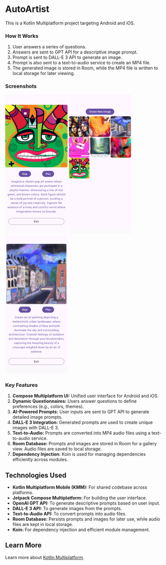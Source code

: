 <h1>AutoArtist</h1>

<p>This is a Kotlin Multiplatform project targeting Android and iOS.</p>

### How It Works
<ol>
  <li>User answers a series of questions.</li>
  <li>Answers are sent to GPT API for a descriptive image prompt.</li>
  <li>Prompt is sent to DALL-E 3 API to generate an image.</li>
  <li>Prompt is also sent to a text-to-audio service to create an MP4 file.</li>
  <li>The generated image is stored in Room, while the MP4 file is written to local storage for later viewing.</li>
</ol>

### Screenshots

<p float="left">
  <img src="art/Image3.jpeg" width="200" />
  <img src="art/Image1.jpeg" width="200" />
  <img src="art/Image2.jpeg" width="200" /> 
</p>


### Key Features
<ol>
  <li><strong>Compose Multiplatform UI:</strong> Unified user interface for Android and iOS.</li>
  <li><strong>Dynamic Questionnaires:</strong> Users answer questions to define preferences (e.g., colors, themes).</li>
  <li><strong>AI-Powered Prompts:</strong> User inputs are sent to GPT API to generate detailed image prompts.</li>
  <li><strong>DALL-E 3 Integration:</strong> Generated prompts are used to create unique images with DALL-E 3.</li>
  <li><strong>Text-to-Audio:</strong> Prompts are converted into MP4 audio files using a text-to-audio service.</li>
  <li><strong>Room Database:</strong> Prompts and images are stored in Room for a gallery view. Audio files are saved to local storage.</li>
  <li><strong>Dependency Injection:</strong> Koin is used for managing dependencies efficiently across modules.</li>
</ol>



<h2>Technologies Used</h2>
<ul>
  <li><strong>Kotlin Multiplatform Mobile (KMM):</strong> For shared codebase across platforms.</li>
  <li><strong>Jetpack Compose Multiplatform:</strong> For building the user interface.</li>
  <li><strong>OpenAI GPT API:</strong> To generate descriptive prompts based on user input.</li>
  <li><strong>DALL-E 3 API:</strong> To generate images from the prompts.</li>
  <li><strong>Text-to-Audio API:</strong> To convert prompts into audio files.</li>
  <li><strong>Room Database:</strong> Persists prompts and images for later use, while audio files are kept in local storage.</li>
  <li><strong>Koin:</strong> For dependency injection and efficient module management.</li>
</ul>

<h2>Learn More</h2>
<p>Learn more about <a href="https://www.jetbrains.com/help/kotlin-multiplatform-dev/get-started.html">Kotlin Multiplatform</a>.</p>
